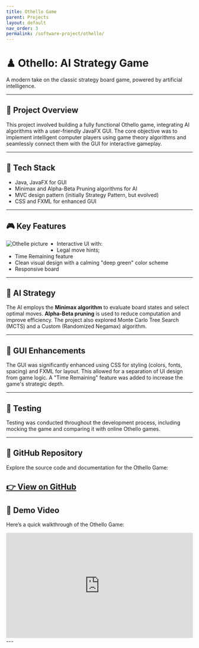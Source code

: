 ```yaml
---
title: Othello Game
parent: Projects
layout: default
nav_order: 3
permalink: /software-project/othello/
---
```


# ♟ Othello: AI Strategy Game

A modern take on the classic strategy board game, powered by artificial intelligence.

---

## 🎯 Project Overview

This project involved building a fully functional Othello game, integrating AI algorithms with a user-friendly JavaFX GUI. The core objective was to implement intelligent computer players using game theory algorithms and seamlessly connect them with the GUI for interactive gameplay.

---

## 🔧 Tech Stack

-   Java, JavaFX for GUI 
-   Minimax and Alpha-Beta Pruning algorithms for AI 
-   MVC design pattern (initially Strategy Pattern, but evolved)
-   CSS and FXML for enhanced GUI

---

## 🎮 Key Features
<img src="/serenaintech/assets/images/othelle.png" alt="Othelle picture" style="width: auto; max-height: 150px; float: left; margin: 0 1.5rem 1rem 0;" />

-   Interactive UI with: 
  - Legal move hints; 
  - Time Remaining feature 
-   Clean visual design with a calming "deep green" color scheme 
-   Responsive board

---

## 🤖 AI Strategy

The AI employs the **Minimax algorithm** to evaluate board states and select optimal moves. **Alpha-Beta pruning** is used to reduce computation and improve efficiency. The project also explored Monte Carlo Tree Search (MCTS) and a Custom (Randomized Negamax) algorithm.

---

## 🎨 GUI Enhancements

The GUI was significantly enhanced using CSS for styling (colors, fonts, spacing) and FXML for layout. This allowed for a separation of UI design from game logic. A "Time Remaining" feature was added to increase the game's strategic depth.

---

## 🧪 Testing

Testing was conducted throughout the development process, including mocking the game and comparing it with online Othello games.

---
## 🔗 GitHub Repository

Explore the source code and documentation for the Othello Game:

[👉 View on GitHub](https://github.com/cit5940-25sp/cit-5940-final-project-lpb)
---

## 🎥 Demo Video

Here’s a quick walkthrough of the Othello Game:

<div style="position:relative;padding-bottom:56.25%;height:0;overflow:hidden;">
  <iframe src="https://www.youtube.com/embed/jNO9I22km8I" 
          style="position:absolute;top:0;left:0;width:100%;height:100%;" 
          frameborder="0" 
          allow="accelerometer; autoplay; clipboard-write; encrypted-media; gyroscope; picture-in-picture" 
          allowfullscreen>
  </iframe>
</div>
---